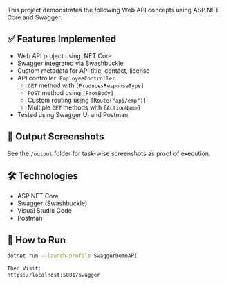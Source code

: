 This project demonstrates the following Web API concepts using ASP.NET Core and Swagger:

## ✅ Features Implemented

- Web API project using .NET Core
- Swagger integrated via Swashbuckle
- Custom metadata for API title, contact, license
- API controller: `EmployeeController`
  - `GET` method with `[ProducesResponseType]`
  - `POST` method using `[FromBody]`
  - Custom routing using `[Route("api/emp")]`
  - Multiple `GET` methods with `[ActionName]`
- Tested using Swagger UI and Postman

## 📁 Output Screenshots

See the `/output` folder for task-wise screenshots as proof of execution.

## 🛠️ Technologies

- ASP.NET Core
- Swagger (Swashbuckle)
- Visual Studio Code
- Postman

## 🚀 How to Run

```bash
dotnet run --launch-profile SwaggerDemoAPI

Then Visit:
https://localhost:5001/swagger

```
